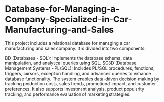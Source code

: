 # Database-for-Managing-a-Company-Specialized-in-Car-Manufacturing-and-Sales
This project includes a relational database for managing a car manufacturing and sales company. It is divided into two components:

BD (Databases - SQL): Implements the database schema, data manipulation, and analytical queries using SQL.
SGBD (Database Management Systems - PL/SQL): Includes PL/SQL procedures, functions, triggers, cursors, exception handling, and advanced queries to enhance database functionality.
The system enables data-driven decision-making by tracking production costs, sales trends, promotional impact, and customer preferences. It also supports investment analysis, product popularity tracking, and performance evaluation of marketing strategies.

